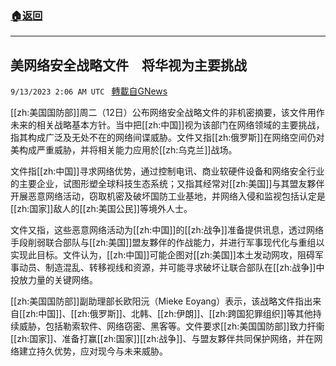 ###  [:house:返回](README.md)
---


## 美网络安全战略文件　将华视为主要挑战
`9/13/2023 2:06 AM UTC ` [轉載自GNews](https://gnews.org/articles/1683982)

[[zh:美国国防部]]周二（12日）公布网络安全战略文件的非机密摘要，该文件用作未来的相关战略基本方针。当中把[[zh:中国]]视为该部门在网络领域的主要挑战，指其构成广泛及无处不在的网络间谍威胁。文件又指[[zh:俄罗斯]]在网络空间仍对美构成严重威胁，并将相关能力应用於[[zh:乌克兰]]战场。

文件指[[zh:中国]]寻求网络优势，通过控制电讯、商业软硬件设备和网络安全行业的主要企业，试图形塑全球科技生态系统；又指其经常对[[zh:美国]]与其盟友夥伴开展恶意网络活动，窃取机密及破坏国防工业基地，并网络入侵和监视包括认定是[[zh:国家]]敌人的[[zh:美国公民]]等境外人士。

文件又指，这些恶意网络活动为[[zh:中国]]的[[zh:战争]]准备提供讯息，透过网络手段削弱联合部队与[[zh:美国]]盟友夥伴的作战能力，并进行军事现代化与重组以实现此目标。文件认为，[[zh:中国]]可能企图对[[zh:美国]]本土发动网攻，阻碍军事动员、制造混乱、转移视线和资源，并可能寻求破坏让联合部队在[[zh:战争]]中投放力量的关键网络。

[[zh:美国国防部]]副助理部长欧阳沅（Mieke Eoyang）表示，该战略文件指出来自[[zh:中国]]、[[zh:俄罗斯]]、北韩、[[zh:伊朗]]、[[zh:跨国犯罪组织]]等其他持续威胁，包括勒索软件、网络窃密、黑客等。文件要求[[zh:美国国防部]]致力扞衞[[zh:国家]]、准备打赢[[zh:国家]][[zh:战争]]、与盟友夥伴共同保护网络，并在网络建立持久优势，应对现今与未来威胁。
